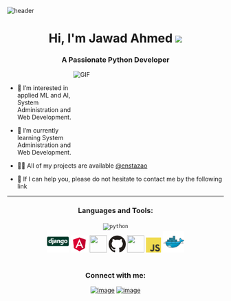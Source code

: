   ![header](https://user-images.githubusercontent.com/59575502/127335491-fdba1874-e943-4d3c-ab8c-678ffe22f8b8.png)

<h1 align="center">Hi, I'm Jawad Ahmed <img width="30px" src="https://raw.githubusercontent.com/iampavangandhi/iampavangandhi/master/gifs/Hi.gif"></h1>
<h3 font-size="20" align="center">A Passionate Python Developer</h3>


<a target="_blank">
  <img align="right" height="200" width="350" alt="GIF" src="https://github.com/JayantGoel001/JayantGoel001/blob/master/GIF/code.gif">
</a>
</br>

- 👀 I’m interested in applied ML and AI, System Administration and Web Development.

- 🌱 I’m currently learning System Administration and Web Development.

-  👨‍💻 All of my projects are available [@enstazao](https://github.com/enstazao)

- 🤝 If I can help you, please do not hesitate to contact me by the following link

-----
<h3 align="center">Languages and Tools:</h3>
<div align="center">
<code><img width="43" height="43" src="https://user-images.githubusercontent.com/59575502/127426759-a687aa90-d647-46c9-86f7-c8e948f8095e.png" alt="python"/>
</code>
<code><img height="52" width="52" src="https://raw.githubusercontent.com/devicons/devicon/master/icons/django/django-original.svg"></code>
<code><img height="40" width="40" src="https://raw.githubusercontent.com/github/explore/80688e429a7d4ef2fca1e82350fe8e3517d3494d/topics/angular/angular.png"></code>
<code><img height="40" width="40" src="https://upload.wikimedia.org/wikipedia/commons/thumb/3/3f/Git_icon.svg/1024px-Git_icon.svg.png"></code>
<code><img height="40" width="40" src="https://raw.githubusercontent.com/github/explore/80688e429a7d4ef2fca1e82350fe8e3517d3494d/topics/github-api/github-api.png"></code>
<code><img height="40" width="40" src="https://upload.wikimedia.org/wikipedia/commons/a/ab/Linux_Logo_in_Linux_Libertine_Font.svg"></code>
<code><img height="35" width="35" src="https://raw.githubusercontent.com/github/explore/80688e429a7d4ef2fca1e82350fe8e3517d3494d/topics/javascript/javascript.png"></code>
<code><img height="50" width="50" src="https://raw.githubusercontent.com/devicons/devicon/master/icons/docker/docker-original.svg"></code>

<br/>
<br/>
</div>
<h3 align="center">Connect with me:</h3>
<div align="center">

[![image](https://img.shields.io/badge/LinkedIn-0077B5?style=for-the-badge&logo=linkedin&logoColor=white)](https://www.linkedin.com/in/jawad-ahmed-1bb8ba1bb/)
[![image](https://img.shields.io/badge/Gmail-D14836?style=for-the-badge&logo=gmail&logoColor=white)](mailto:p200165@pwr.nu.edu.pk)
  
</div>


